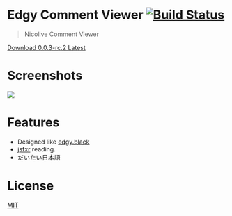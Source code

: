 # Edgy Comment Viewer [![Build Status][travis-image]][travis]

> Nicolive Comment Viewer

[Download 0.0.3-rc.2 Latest](https://github.com/59naga/edgy-comment-viewer/releases/latest)

# Screenshots

![](https://cloud.githubusercontent.com/assets/1548478/7334842/d06cf958-ebda-11e4-9d22-5f9420129523.png)

# Features
* Designed like [edgy.black][X]
* [jsfxr][A] reading.
* だいたい日本語

[X]: http://edgy.black/
[A]: http://github.grumdrig.com/jsfxr/

License
===
[MIT][License]

[License]: http://59naga.mit-license.org/

[travis-image]: https://travis-ci.org/59naga/edgy-comment-viewer.svg?branch=master
[travis]: https://travis-ci.org/59naga/edgy-comment-viewer
